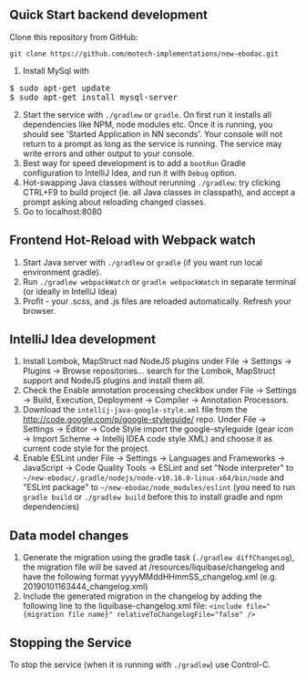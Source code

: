 ## Quick Start backend development
Clone this repository from GitHub:
 ```shell
 git clone https://github.com/motech-implementations/new-ebodac.git
 ```
1. Install MySql with
<pre>
$ sudo apt-get update
$ sudo apt-get install mysql-server
</pre>

2. Start the service with `./gradlew` or `gradle`. On first run it installs all 
dependencies like NPM, node modules etc. Once it is running, you should see 'Started Application in NN seconds'. 
Your console will not return to a prompt as long as the service is running. 
The service may write errors and other output to your console.
3. Best way for speed development is to add a `bootRun` Gradle configuration to IntelliJ Idea, and
run it with `Debug` option.
4. Hot-swapping Java classes without rerunning `./gradlew`: try clicking CTRL+F9 to build project (ie. all Java classes in classpath),
and accept a prompt asking about reloading changed classes.
5. Go to localhost:8080

## Frontend Hot-Reload with Webpack watch
1. Start Java server with `./gradlew` or `gradle` (if you want run local environment gradle).
2. Run `./gradlew webpackWatch` or `gradle webpackWatch` in separate terminal (or ideally in IntelliJ Idea)
3. Profit - your .scss, and .js files are reloaded automatically. Refresh your browser.

## IntelliJ Idea development
1. Install Lombok, MapStruct nad NodeJS plugins under File -> Settings -> Plugins -> Browse repositories... search for the Lombok, MapStruct support and NodeJS plugins and install them all.
2. Check the Enable annotation processing checkbox under File -> Settings -> Build, Execution, Deployment -> Compiler -> Annotation Processors.
3. Download the `intellij-java-google-style.xml` file from the http://code.google.com/p/google-styleguide/ repo. 
Under File -> Settings -> Editor -> Code Style import the google-styleguide (gear icon -> Import Scheme -> Intellij IDEA code style XML) and choose it as current code style for the project.
4. Enable ESLint under File -> Settings -> Languages and Frameworks -> JavaScript -> Code Quality Tools -> ESLint and set "Node interpreter" to `~/new-ebodac/.gradle/nodejs/node-v10.16.0-linux-x64/bin/node` and "ESLint package" to `~/new-ebodac/node_modules/eslint`
(you need to run `gradle build` or `./gradlew build` before this to install gradle and npm dependencies)

## Data model changes
1. Generate the migration using the gradle task (`./gradlew diffChangeLog`), the migration file will be saved at /resources/liquibase/changelog and have the following format yyyyMMddHHmmSS_changelog.xml (e.g. 20190101163444_changelog.xml)
2. Include the generated migration in the changelog by adding the following line to the liquibase-changelog.xml file: `<include file="{migration file name}" relativeToChangelogFile="false" />`

## Stopping the Service
To stop the service (when it is running with `./gradlew`) use Control-C.
